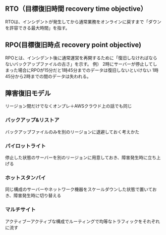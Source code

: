 ## RTO（目標復旧時間 recovery time objective）
RTOは、インシデントが発生してから通常業務をオンラインに戻すまで「ダウンを許容できる最大時間」を指す。
## RPO(目標復旧時点 recovery point objective)
RPOとは、インシデント後に通常運営を再開するために「復旧しなければならないバックアップファイルの古さ」を示す。
例）
2時にサーバーが停止してしまった場合にRPOが15分だと1時45分までのデータは復旧しないといけない
1時45分から2時までの間のデータは失われる。
## 障害復旧モデル
リージョン間だけでなくオンプレ＋AWSクラウド上の話でも同じ
### バックアップ&リストア
バックアップファイルのみを別のリージョンに退避しておく考えかた
### パイロットライト
停止した状態のサーバーを別のリージョンに用意しておき、障害発生時に立ち上げる
### ホットスタンバイ
同じ構成のサーバーやネットワーク機器をスケールダウンした状態で置いておき、障害発生時に切り替える
### マルチサイト
アクティブーアクティブな構成でルーティングで均等なトラフィックをそれぞれに流す